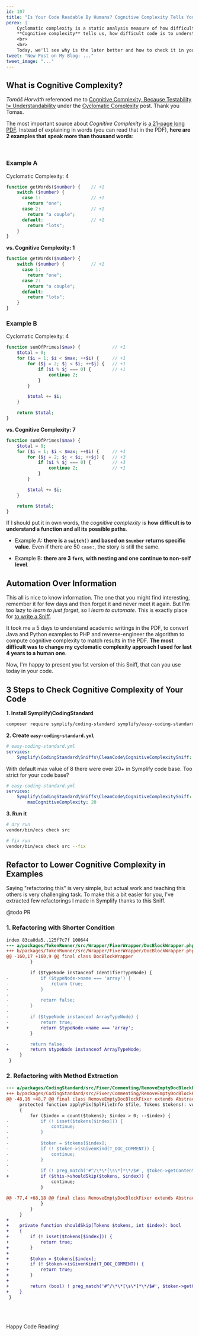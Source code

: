 ```yaml
---
id: 107
title: "Is Your Code Readable By Humans? Cognitive Complexity Tells You"
perex: |
    Cyclomatic complexity is a static analysis measure of how difficult is code to test.
    **Cognitive complexity** tells us, how difficult code is to understand by reader.
    <br>
    <br>
    Today, we'll see why is the later better and how to check it in your code with a Sniff.
tweet: "New Post on My Blog: ..."
tweet_image: "..."
---
```


## What is Cognitive Complexity?

*Tomáš Horváth* referenced me to [Cognitive Complexity, Because Testability != Understandability](https://blog.sonarsource.com/cognitive-complexity-because-testability-understandability) under the [Cyclomatic Complexity](https://pehapkari.cz/blog/2018/04/04/cyklomaticka-komplexita/) post. Thank you Tomas.

The most important source about *Cognitive Complexity* is [a 21-page long PDF](https://www.sonarsource.com/docs/CognitiveComplexity.pdf). Instead of explaining in words (you can read that in the PDF), **here are 2 examples that speak more than thousand words**:

<br>

### Example A

Cyclomatic Complexity: 4

```php
function getWords($number) {    // +1
    switch ($number) {
      case 1:                   // +1
        return "one";
      case 2:                   // +1
        return "a couple";
      default:                  // +1
        return "lots";
    }
}
```

**vs. Cognitive Complexity: 1**

```php
function getWords($number) {
    switch ($number) {          // +1
      case 1:
        return "one";
      case 2:
        return "a couple";
      default:
        return "lots";
    }
}
```

### Example B

Cyclomatic Complexity: 4

```php
function sumOfPrimes($max) {            // +1
    $total = 0;
    for ($i = 1; $i < $max; ++$i) {     // +1
        for ($j = 2; $j < $i; ++$j) {   // +1
            if ($i % $j === 0) {        // +1
                continue 2;
            }
        }

        $total += $i;
    }

    return $total;
}
```

**vs. Cognitive Complexity: 7**

```php
function sumOfPrimes($max) {
    $total = 0;
    for ($i = 1; $i < $max; ++$i) {     // +1
        for ($j = 2; $j < $i; ++$j) {   // +3
            if ($i % $j === 0) {        // +3
                continue 2;             // +1
            }
        }

        $total += $i;
    }

    return $total;
}
```

If I should put it in own words, the *cognitive complexity* is **how difficult is to understand
a function and all its possible paths**.

- Example A: **there is a `switch()` and based on `$number` returns specific value.** Even if there are 50 `case:`, the story is still the same.

- Example B: **there are 3 `for`s, with nesting and one continue to non-self level**.

## Automation Over Information

This all is nice to know information. The one that you might find interesting, remember it for few days and then forget it and never meet it again. But I'm too lazy to *learn to just forget*, so I *learn to automate*. This is exactly place for [to write a Sniff](/blog/2017/07/17/how-to-write-custom-sniff-for-code-sniffer-3/).

It took me a 5 days to understand academic writings in the PDF, to convert Java and Python examples to PHP and reverse-engineer the algorithm to compute cognitive complexity to match results in the PDF. **The most difficult was to change my cyclomatic complexity approach I used for last 4 years to a human one**.

Now, I'm happy to present you 1st version of this Sniff, that can you use today in your code.

## 3 Steps to Check Cognitive Complexity of Your Code

**1. Install Symplify\CodingStandard**

```bash
composer require symplify/coding-standard symplify/easy-coding-standard --dev
```

**2. Create `easy-coding-standard.yml`**

```yaml
# easy-coding-standard.yml
services:
    Symplify\CodingStandard\Sniffs\CleanCode\CognitiveComplexitySniff: ~
```

With default max value of 8 there were over 20+ in Symplify code base. Too strict for your code base?

```yaml
# easy-coding-standard.yml
services:
    Symplify\CodingStandard\Sniffs\CleanCode\CognitiveComplexitySniff:
        maxCognitiveComplexity: 20
```

**3. Run it**

```bash
# dry run
vendor/bin/ecs check src

# fix run
vendor/bin/ecs check src --fix
```

## Refactor to Lower Cognitive Complexity in Examples

Saying "refactoring this" is very simple, but actual work and teaching this others is very challenging task. To make this a bit easier for you, I've extracted few refactorings I made in Symplify thanks to this Sniff.

@todo PR


### 1. Refactoring with Shorter Condition

```diff
index 83ca0da5..125f7c7f 100644
--- a/packages/TokenRunner/src/Wrapper/FixerWrapper/DocBlockWrapper.php
+++ b/packages/TokenRunner/src/Wrapper/FixerWrapper/DocBlockWrapper.php
@@ -160,17 +160,9 @@ final class DocBlockWrapper
         }

         if ($typeNode instanceof IdentifierTypeNode) {
-            if ($typeNode->name === 'array') {
-                return true;
-            }
-
-            return false;
-        }
-
-        if ($typeNode instanceof ArrayTypeNode) {
-            return true;
+            return $typeNode->name === 'array';
         }

-        return false;
+        return $typeNode instanceof ArrayTypeNode;
     }
 }
```

### 2. Refactoring with Method Extraction

```diff
--- a/packages/CodingStandard/src/Fixer/Commenting/RemoveEmptyDocBlockFixer.php
+++ b/packages/CodingStandard/src/Fixer/Commenting/RemoveEmptyDocBlockFixer.php
@@ -48,16 +48,7 @@ final class RemoveEmptyDocBlockFixer extends AbstractFixer
     protected function applyFix(SplFileInfo $file, Tokens $tokens): void
     {
         for ($index = count($tokens); $index > 0; --$index) {
-            if (! isset($tokens[$index])) {
-                continue;
-            }
-
-            $token = $tokens[$index];
-            if (! $token->isGivenKind(T_DOC_COMMENT)) {
-                continue;
-            }
-
-            if (! preg_match('#^/\*\*[\s\*]*\*/$#', $token->getContent())) {
+            if ($this->shouldSkip($tokens, $index)) {
                 continue;
             }

@@ -77,4 +68,18 @@ final class RemoveEmptyDocBlockFixer extends AbstractFixer
             }
         }
     }
+
+    private function shouldSkip(Tokens $tokens, int $index): bool
+    {
+        if (! isset($tokens[$index])) {
+            return true;
+        }
+
+        $token = $tokens[$index];
+        if (! $token->isGivenKind(T_DOC_COMMENT)) {
+            return true;
+        }
+
+        return (bool) ! preg_match('#^/\*\*[\s\*]*\*/$#', $token->getContent());
+    }
 }
```

<br><br>

Happy Code Reading!
